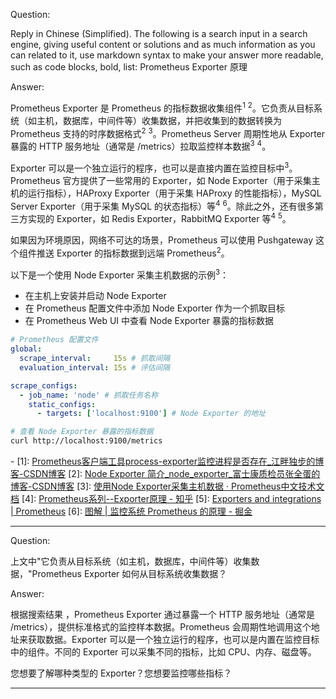 Question:

Reply in Chinese (Simplified).
The following is a search input in a search engine, giving useful content or solutions and as much information as you can related to it, use markdown syntax to make your answer more readable, such as code blocks, bold, list:
Prometheus Exporter 原理

Answer:

Prometheus Exporter 是 Prometheus 的指标数据收集组件<sup>1</sup> <sup>2</sup>。它负责从目标系统（如主机，数据库，中间件等）收集数据，并把收集到的数据转换为 Prometheus 支持的时序数据格式<sup>2</sup> <sup>3</sup>。Prometheus Server 周期性地从 Exporter 暴露的 HTTP 服务地址（通常是 /metrics）拉取监控样本数据<sup>3</sup> <sup>4</sup>。

Exporter 可以是一个独立运行的程序，也可以是直接内置在监控目标中<sup>3</sup>。Prometheus 官方提供了一些常用的 Exporter，如 Node Exporter（用于采集主机的运行指标），HAProxy Exporter（用于采集 HAProxy 的性能指标），MySQL Server Exporter（用于采集 MySQL 的状态指标）等<sup>4</sup> <sup>6</sup>。除此之外，还有很多第三方实现的 Exporter，如 Redis Exporter，RabbitMQ Exporter 等<sup>4</sup> <sup>5</sup>。

如果因为环境原因，网络不可达的场景，Prometheus 可以使用 Pushgateway 这个组件推送 Exporter 的指标数据到远端 Prometheus<sup>2</sup>。

以下是一个使用 Node Exporter 采集主机数据的示例<sup>3</sup>：

- 在主机上安装并启动 Node Exporter
- 在 Prometheus 配置文件中添加 Node Exporter 作为一个抓取目标
- 在 Prometheus Web UI 中查看 Node Exporter 暴露的指标数据

```yaml
# Prometheus 配置文件
global:
  scrape_interval:     15s # 抓取间隔
  evaluation_interval: 15s # 评估间隔

scrape_configs:
  - job_name: 'node' # 抓取任务名称
    static_configs:
      - targets: ['localhost:9100'] # Node Exporter 的地址
```

```bash
# 查看 Node Exporter 暴露的指标数据
curl http://localhost:9100/metrics
```

\-
\[1]: [Prometheus客户端工具process-exporter监控进程是否存在_江畔独步的博客-CSDN博客](https://blog.csdn.net/liuwei0376/article/details/114594172)
\[2]: [Node Exporter 简介_node_exporter_富士康质检员张全蛋的博客-CSDN博客](https://blog.csdn.net/qq_34556414/article/details/113107269)
\[3]: [使用Node Exporter采集主机数据 · Prometheus中文技术文档](https://www.prometheus.wang/quickstart/use-node-exporter.html)
\[4]: [Prometheus系列--Exporter原理 - 知乎](https://zhuanlan.zhihu.com/p/273229856)
\[5]: [Exporters and integrations | Prometheus](https://prometheus.io/docs/instrumenting/exporters/)
\[6]: [图解 | 监控系统 Prometheus 的原理 - 掘金](https://juejin.cn/post/7222900960791478328)

<hr/>

Question:

上文中"它负责从目标系统（如主机，数据库，中间件等）收集数据，"Prometheus Exporter 如何从目标系统收集数据？

Answer:

根据搜索结果  ，Prometheus Exporter 通过暴露一个 HTTP 服务地址（通常是 /metrics），提供标准格式的监控样本数据。Prometheus 会周期性地调用这个地址来获取数据。Exporter 可以是一个独立运行的程序，也可以是内置在监控目标中的组件。不同的 Exporter 可以采集不同的指标，比如 CPU、内存、磁盘等。

您想要了解哪种类型的 Exporter？您想要监控哪些指标？


<hr/>

